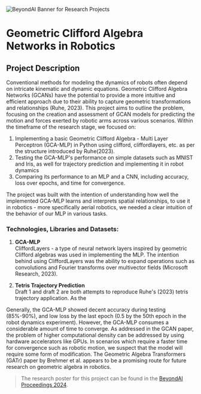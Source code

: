 ![BeyondAI Banner for Research Projects](../BeyondAI_Banner_Research_Projects_2024.png)

# Geometric Clifford Algebra Networks in Robotics

## Project Description

Conventional methods for modeling the dynamics of robots often depend on intricate kinematic and dynamic equations. Geometric Clifford Algebra Networks (GCANs) have the potential to provide a more intuitive and efficient approach due to their ability to capture geometric transformations and relationships (Ruhe, 2023). This project aims to outline the problem, focusing on the creation and assessment of GCAN models for predicting the motion and forces exerted by robotic arms across various scenarios. Within the timeframe of the research stage, we focused on: 
1. Implementing a basic Geometric Clifford Algebra - Multi Layer Perceptron (GCA-MLP) in Python using clifford, cliffordlayers, etc. as per the structure introduced by Ruhe(2023).
2. Testing the GCA-MLP's performance on simple datasets such as MNIST and Iris, as well for trajectory prediction and implementing it in robot dynamics
3. Comparing its performance to an MLP and a CNN, including accuracy, loss over epochs, and time for convergence.

The project was built with the intention of understanding how well the implemented GCA-MLP learns and interprets spatial relationships, to use it in robotics - more specifically aerial robotics, we needed a clear intuition of the behavior of our MLP in various tasks.

### Technologies, Libraries and Datasets:
1. **GCA-MLP** <br>
CliffordLayers - a type of neural network layers inspired by geometric Clifford algebras was used in implementing the MLP. The intention behind using CliffordLayers was the ability to expand operations such as convolutions and Fourier transforms over multivector fields (Microsoft Research, 2023).

2. **Tetris Trajectory Prediction** <br>
Draft 1 and draft 2 are both attempts to reproduce Ruhe's (2023) tetris trajectory application. As the  

Generally, the GCA-MLP showed decent accuracy during testing (85%-90%), and low loss by the last epoch (0.5 by the 50th epoch in the robot dynamics experiment). However, the GCA-MLP consumes a considerable amount of time to converge. As addressed in the GCAN paper, the problem of higher computational density can be addressed by using hardware accelerators like GPUs. In scenarios which require a faster time for convergence such as robotic motion, we suspect that the model will require some form of modification. The Geometric Algebra Transformers (GATr) paper by Brehmer et al. appears to be a promising route for future research on geometric algebra in robotics.

> The research poster for this project can be found in the [BeyondAI Proceedings 2024](https://thinkingbeyond.education/beyondai_proceedings_2024/).

